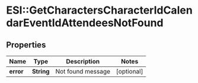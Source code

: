 # ESI::GetCharactersCharacterIdCalendarEventIdAttendeesNotFound

## Properties
Name | Type | Description | Notes
------------ | ------------- | ------------- | -------------
**error** | **String** | Not found message | [optional] 


